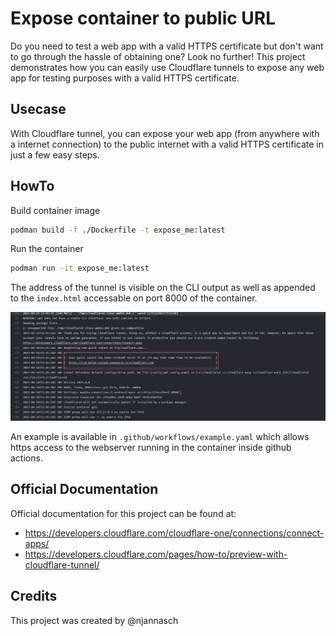 # Expose container to public URL
Do you need to test a web app with a valid HTTPS certificate but don't want to go through the hassle of obtaining one? Look no further! This project demonstrates how you can easily use Cloudflare tunnels to expose any web app for testing purposes with a valid HTTPS certificate.

## Usecase

With Cloudflare tunnel, you can expose your web app (from anywhere with a internet connection) to the public internet with a valid HTTPS certificate in just a few easy steps.


## HowTo
Build container image
```bash
podman build -f ./Dockerfile -t expose_me:latest
```

Run the container
```bash
podman run -it expose_me:latest
```

The address of the tunnel is visible on the CLI output as well as appended to the `index.html` accessable on port 8000 of the container.

![screenshot.png](screenshot.png)

An example is available in `.github/workflows/example.yaml` which allows https access to the webserver running in the container inside github actions.

## Official Documentation
Official documentation for this project can be found at:
- https://developers.cloudflare.com/cloudflare-one/connections/connect-apps/
- https://developers.cloudflare.com/pages/how-to/preview-with-cloudflare-tunnel/

## Credits
This project was created by @njannasch
